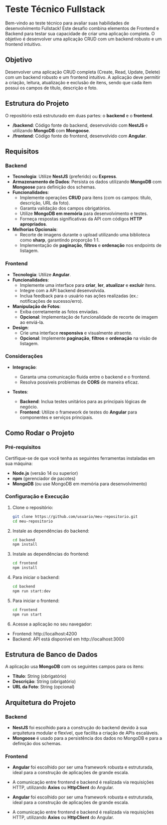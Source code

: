 # Teste Técnico Fullstack

Bem-vindo ao teste técnico para avaliar suas habilidades de desenvolvimento Fullstack! Este desafio combina elementos de Frontend e Backend para testar sua capacidade de criar uma aplicação completa. O objetivo é desenvolver uma aplicação CRUD com um backend robusto e um frontend intuitivo.

## Objetivo

Desenvolver uma aplicação CRUD completa (Create, Read, Update, Delete) com um backend robusto e um frontend intuitivo. A aplicação deve permitir a criação, leitura, atualização e exclusão de itens, sendo que cada item possui os campos de título, descrição e foto.

## Estrutura do Projeto

O repositório está estruturado em duas partes: o **backend** e o **frontend**.

- **/backend**: Código fonte do backend, desenvolvido com **NestJS** e utilizando **MongoDB** com **Mongoose**.
- **/frontend**: Código fonte do frontend, desenvolvido com **Angular**.

## Requisitos

### Backend

- **Tecnologia**: Utilize **NestJS** (preferido) ou **Express**.
- **Armazenamento de Dados**: Persista os dados utilizando **MongoDB** com **Mongoose** para definição dos schemas.
- **Funcionalidades**:
  - Implemente operações **CRUD** para itens (com os campos: título, descrição, URL da foto).
  - Garanta validação dos campos obrigatórios.
  - Utilize **MongoDB em memória** para desenvolvimento e testes.
  - Forneça respostas significativas da API com códigos **HTTP apropriados**.
- **Melhorias Opcionais**:
  - Recorte de imagens durante o upload utilizando uma biblioteca como **sharp**, garantindo proporção 1:1.
  - Implementação de **paginação**, **filtros** e **ordenação** nos endpoints de listagem.

### Frontend

- **Tecnologia**: Utilize **Angular**.
- **Funcionalidades**:
  - Implemente uma interface para **criar**, **ler**, **atualizar** e **excluir** itens.
  - Integre com a API backend desenvolvida.
  - Inclua feedback para o usuário nas ações realizadas (ex.: notificações de sucesso/erro).
- **Manipulação de Fotos**:
  - Exiba corretamente as fotos enviadas.
  - **Opcional**: Implementação de funcionalidade de recorte de imagem ao enviá-la.
- **Design**:
  - Crie uma interface **responsiva** e visualmente atraente.
  - **Opcional**: Implemente **paginação**, **filtros** e **ordenação** na visão de listagem.

### Considerações

- **Integração**:
  - Garanta uma comunicação fluida entre o backend e o frontend.
  - Resolva possíveis problemas de **CORS** de maneira eficaz.
  
- **Testes**:
  - **Backend**: Inclua testes unitários para as principais lógicas de negócio.
  - **Frontend**: Utilize o framework de testes do **Angular** para componentes e serviços principais.

## Como Rodar o Projeto

### Pré-requisitos

Certifique-se de que você tenha as seguintes ferramentas instaladas em sua máquina:

- **Node.js** (versão 14 ou superior)
- **npm** (gerenciador de pacotes)
- **MongoDB** (ou use MongoDB em memória para desenvolvimento)

### Configuração e Execução

1. Clone o repositório:
   ```bash
   git clone https://github.com/usuario/meu-repositorio.git
   cd meu-repositorio
2. Instale as dependências do backend:
   ```bash
   cd backend
   npm install
3. Instale as dependências do frontend:
   ```bash
   cd frontend
   npm install
4. Para iniciar o backend:
   ```bash
   cd backend
   npm run start:dev
5. Para iniciar o frontend:
   ```bash
   cd frontend
   npm run start
6. Acesse a aplicação no seu navegador:
- Frontend: http://localhost:4200
- Backend: API está disponível em http://localhost:3000

## Estrutura de Banco de Dados

A aplicação usa **MongoDB** com os seguintes campos para os itens:

- **Título**: String (obrigatório)
- **Descrição**: String (obrigatório)
- **URL da Foto**: String (opcional)

## Arquitetura do Projeto

### Backend

- **NestJS** foi escolhido para a construção do backend devido à sua arquitetura modular e flexível, que facilita a criação de APIs escaláveis.
- **Mongoose** é usado para a persistência dos dados no MongoDB e para a definição dos schemas.

### Frontend

- **Angular** foi escolhido por ser uma framework robusta e estruturada, ideal para a construção de aplicações de grande escala.
- A comunicação entre frontend e backend é realizada via requisições HTTP, utilizando **Axios** ou **HttpClient** do Angular.


- **Angular** foi escolhido por ser uma framework robusta e estruturada, ideal para a construção de aplicações de grande escala.
- A comunicação entre frontend e backend é realizada via requisições HTTP, utilizando **Axios** ou **HttpClient** do Angular.
